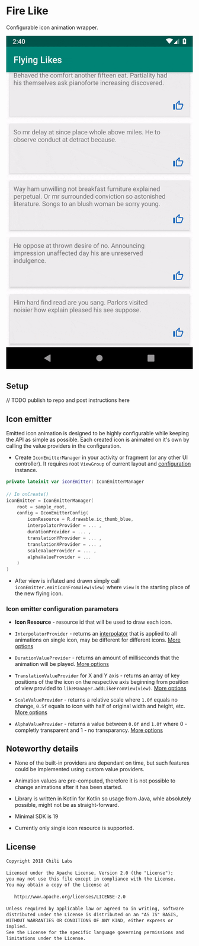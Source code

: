# Fire Like

Configurable icon animation wrapper.

![example gif](img/example.gif)

## Setup

// TODO publish to repo and post instructions here

## Icon emitter

Emitted icon animation is designed to be highly configurable while keeping the API as simple as possible. Each created icon is animated on it's own by calling the value providers in the configuration.

* Create `IconEmitterManager` in your activity or fragment (or any other UI controller). It requires root `ViewGroup` of current layout and [configuration](flyinglikes/src/main/java/lv/chi/flyinglikes/emitting/IconEmitterConfig.kt) instance.

``` kotlin
private lateinit var iconEmitter: IconEmitterManager

// In onCreate()
iconEmitter = IconEmitterManager(
    root = sample_root,
    config = IconEmitterConfig(
        iconResource = R.drawable.ic_thumb_blue,
        interpolatorProvider = ... ,
        durationProvider = ... ,
        translationYProvider = ... ,
        translationXProvider = ... ,
        scaleValueProvider = ... ,
        alphaValueProvider = ...
    )
)
```

* After view is inflated and drawn simply call `iconEmitter.emitIconFromView(view)` where `view` is the starting place of the new flying icon.

### Icon emitter configuration parameters

* **Icon Resource** - resource id that will be used to draw each icon.

* `InterpolatorProvider` - returns an [interpolator](https://developer.android.com/reference/android/view/animation/Interpolator) that is applied to all animations on single icon, may be different for different icons. [More options](flyinglikes/src/main/java/lv/chi/flyinglikes/providers/InterpolatorProvider.kt)

* `DurationValueProvider` - returns an amount of milliseconds that the animation will be played. [More options](flyinglikes/src/main/java/lv/chi/flyinglikes/providers/DurationValueProvider.kt)

* `TranslationValueProvider` for X and Y axis - returns an array of key positions of the the icon on the respective axis beginning from position of view provided to `likeManager.addLikeFromView(view)`. [More options](flyinglikes/src/main/java/lv/chi/flyinglikes/providers/TranslationValueProvider.kt)

* `ScaleValueProvider` - returns a relative scale where `1.0f` equals no change, `0.5f` equals to icon with half of original width and height, etc. [More options](flyinglikes/src/main/java/lv/chi/flyinglikes/providers/ScaleValueProvider.kt)

* `AlphaValueProvider` - returns a value between `0.0f` and `1.0f` where 0 - completly transparent and 1 - no transparancy. [More options](flyinglikes/src/main/java/lv/chi/flyinglikes/providers/AlphaValueProvider.kt)

## Noteworthy details

* None of the built-in providers are dependant on time, but such features could be implemented using custom value providers.

* Animation values are pre-computed, therefore it is not possible to change animations after it has been started.

* Library is written in Kotlin for Kotlin so usage from Java, whle absolutely possible, might not be as straight-forward.

* Minimal SDK is 19

* Currently only single icon resource is supported.

## License

```
Copyright 2018 Chili Labs

Licensed under the Apache License, Version 2.0 (the "License");
you may not use this file except in compliance with the License.
You may obtain a copy of the License at

   http://www.apache.org/licenses/LICENSE-2.0

Unless required by applicable law or agreed to in writing, software
distributed under the License is distributed on an "AS IS" BASIS,
WITHOUT WARRANTIES OR CONDITIONS OF ANY KIND, either express or implied.
See the License for the specific language governing permissions and
limitations under the License.
```